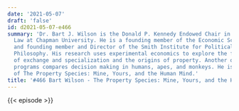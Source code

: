 ```yaml
---
date: '2021-05-07'
draft: 'false'
id: d2021-05-07-e466
summary: 'Dr. Bart J. Wilson is the Donald P. Kennedy Endowed Chair in Economics and
  Law at Chapman University. He is a founding member of the Economic Science Institute
  and founding member and Director of the Smith Institute for Political Economy and
  Philosophy. His research uses experimental economics to explore the foundations
  of exchange and specialization and the origins of property. Another of his research
  programs compares decision making in humans, apes, and monkeys. He is the author
  of The Property Species: Mine, Yours, and the Human Mind.'
title: '#466 Bart Wilson - The Property Species: Mine, Yours, and the Human Mind'
---
```

{{< episode >}}
